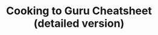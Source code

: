 ---
layout: post
title: Cooking to Guru Cheatsheet (detailed version)
published: true
type: cheatsheet
tags: cooking
image: /files/thumbnails/cookingtogurudetailed.webp
excerpt: Cooking to guru extended sheet (slightly outdated)
post-date: 2021-05-21
updated-date: 2021-05-21
direct-link: http://bit.ly/CookCheatsheet
---
